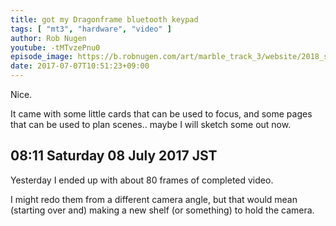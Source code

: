 ```yaml
---
title: got my Dragonframe bluetooth keypad
tags: [ "mt3", "hardware", "video" ]
author: Rob Nugen
youtube: -tMTvzePnu0
episode_image: https://b.robnugen.com/art/marble_track_3/website/2018_sep_02_mt3_placeholder.png
date: 2017-07-07T10:51:23+09:00
---
```


Nice.

It came with some little cards that can be used to focus, and some
pages that can be used to plan scenes..  maybe I will sketch some out
now.

## 08:11 Saturday 08 July 2017 JST

Yesterday I ended up with about 80 frames of completed video.

I might redo them from a different camera angle, but that would mean
(starting over and) making a new shelf (or something) to hold the
camera.

